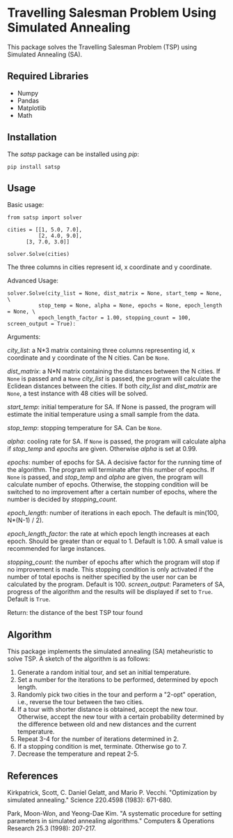 # Travelling Salesman Problem Using Simulated Annealing

This package solves the Travelling Salesman Problem (TSP) using Simulated Annealing (SA). 


## Required Libraries
- Numpy
- Pandas
- Matplotlib
- Math

## Installation
The *satsp*  package can be installed using *pip*:
```
pip install satsp
```

## Usage
Basic usage:
```
from satsp import solver

cities = [[1, 5.0, 7.0],
          [2, 4.0, 9.0],
	  [3, 7.0, 3.0]]

solver.Solve(cities)
```

The three columns in cities represent id, x coordinate and y coordinate.

Advanced Usage:
```
solver.Solve(city_list = None, dist_matrix = None, start_temp = None, \
          stop_temp = None, alpha = None, epochs = None, epoch_length = None, \
          epoch_length_factor = 1.00, stopping_count = 100, screen_output = True):
```
Arguments:

*city_list*: a N*3 matrix containing three columns representing id, x coordinate and y coordinate of the N cities. Can be ```None```.

*dist_matrix*: a N*N matrix containing the distances between the N cities. If ```None``` is passed and a ```None``` *city_list* is passed, the program will calculate the Eclidean distances between the cities. If both *city_list* and *dist_matrix* are ```None```, a test instance with 48 cities will be solved.

*start_temp*: initial temperature for SA. If None is passed, the program will estimate the initial temperature using a small sample from the data.

*stop_temp*: stopping temperature for SA. Can be ```None```.

*alpha*: cooling rate for SA. If ```None``` is passed, the program will calculate alpha if *stop_temp* and *epochs* are given. Otherwise *alpha* is set at 0.99.

*epochs*: number of epochs for SA. A decisive factor for the running time of the algorithm. The program will terminate after this number of epochs. If ```None``` is passed, and *stop_temp* and *alpha* are given, the program will calculate number of epochs. Otherwise, the stopping condition will be switched to no improvement after a certain number of epochs, where the number is decided by *stopping_count*.

*epoch_length*: number of iterations in each epoch. The default is min(100, N*(N-1) / 2).

*epoch_length_factor*: the rate at which epoch length increases at each epoch. Should be greater than or equal to 1. Default is 1.00. A small value is recommended for large instances.

*stopping_count*: the number of epochs after which the program will stop if no improvement is made. This stopping condition is only activated if the number of total epochs is neither specified by the user nor can be calculated by the program. Default is 100.
*screen_output*: Parameters of SA, progress of the algorithm and the results will be displayed if set to ```True```. Default is ```True```.

Return: the distance of the best TSP tour found

## Algorithm
This package implements the simulated annealing (SA) metaheuristic to solve TSP. A sketch of the algorithm is as follows:
1. Generate a random initial tour, and set an initial temperature.
2. Set a number for the iterations to be performed, determined by epoch length.
3. Randomly pick two cities in the tour and perform a "2-opt" operation, i.e., reverse the tour between the two cities.
4. If a tour with shorter distance is obtained, accept the new tour. Otherwise, accept the new tour with a certain probability determined by the difference between old and new distances and the current temperature.
5. Repeat 3-4 for the number of iterations determined in 2.
6. If a stopping condition is met, terminate. Otherwise go to 7.
7. Decrease the temperature and repeat 2-5.


## References
Kirkpatrick, Scott, C. Daniel Gelatt, and Mario P. Vecchi. "Optimization by simulated annealing." Science 220.4598 (1983): 671-680.

Park, Moon-Won, and Yeong-Dae Kim. "A systematic procedure for setting parameters in simulated annealing algorithms." Computers & Operations Research 25.3 (1998): 207-217.
